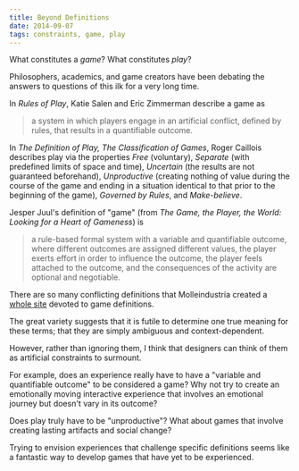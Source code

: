 ```yaml
---
title: Beyond Definitions
date: 2014-09-07
tags: constraints, game, play
---
```


What constitutes a _game_? What constitutes _play_?

Philosophers, academics, and game creators have been debating the answers to questions of this ilk for a very long time.

In _Rules of Play_, Katie Salen and Eric Zimmerman describe a game as 
> a system in which players engage in an artificial conflict,
> defined by rules, that results in a quantifiable outcome.

In _The Definition of Play, The Classification of Games_, Roger Caillois describes play via the properties *Free* (voluntary), *Separate* (with predefined limits of space and time), *Uncertain* (the results are not guaranteed beforehand), *Unproductive* (creating nothing of value during the course of the game and ending in a situation identical to that prior to the beginning of the game), *Governed by Rules*, and *Make-believe*.

Jesper Juul's definition of "game" (from _The Game, the Player, the World: Looking for a Heart of Gameness_) is
> a rule-based formal system with a variable and quantifiable outcome,
> where different outcomes are assigned different values, the player
> exerts effort in order to influence the outcome, the player feels
> attached to the outcome, and the consequences of the activity are
> optional and negotiable.

There are so many conflicting definitions that Molleindustria created a [whole site](http://www.gamedefinitions.com) devoted to game definitions.

The great variety suggests that it is futile to determine one true meaning for these terms; that they are simply ambiguous and context-dependent.

However, rather than ignoring them, I think that designers can think of them as artificial constraints to surmount.

For example, does an experience really have to have a "variable and quantifiable outcome" to be considered a game? Why not try to create an emotionally moving interactive experience that involves an emotional journey but doesn't vary in its outcome?

Does play truly have to be "unproductive"? What about games that involve creating lasting artifacts and social change?

Trying to envision experiences that challenge specific definitions seems like a fantastic way to develop games that have yet to be experienced.